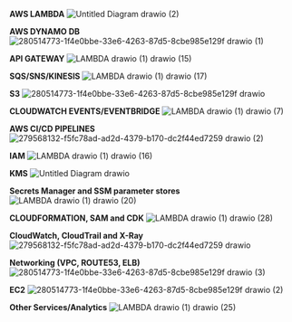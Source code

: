 **AWS LAMBDA**
![Untitled Diagram drawio (2)](https://github.com/souravs17031999/CDA-AWS-DVA-C02/assets/33771969/e390acaf-45bd-47df-b3bf-241dde83fef5)

**AWS DYNAMO DB**
![280514773-1f4e0bbe-33e6-4263-87d5-8cbe985e129f drawio (1)](https://github.com/souravs17031999/CDA-AWS-DVA-C02/assets/33771969/498dba22-dea3-4ca5-bd1a-6b3de8f6fe09)

**API GATEWAY**
![LAMBDA drawio (1) drawio (15)](https://github.com/souravs17031999/CDA-AWS-DVA-C02/assets/33771969/d0f9052a-bac2-4164-8496-40d0c5c76a26)

**SQS/SNS/KINESIS**
![LAMBDA drawio (1) drawio (17)](https://github.com/souravs17031999/CDA-AWS-DVA-C02/assets/33771969/77acaa98-fda7-4345-85aa-c45e3c33f242)

**S3**
![280514773-1f4e0bbe-33e6-4263-87d5-8cbe985e129f drawio](https://github.com/souravs17031999/CDA-AWS-DVA-C02/assets/33771969/43acfba2-e068-4cd9-83be-804b6cfafeaa)

**CLOUDWATCH EVENTS/EVENTBRIDGE**
![LAMBDA drawio (1) drawio (7)](https://github.com/souravs17031999/CDA-AWS-DVA-C02/assets/33771969/a0ae30cc-1def-4470-a54a-29c86ea36490)

**AWS CI/CD PIPELINES**
![279568132-f5fc78ad-ad2d-4379-b170-dc2f44ed7259 drawio (2)](https://github.com/souravs17031999/CDA-AWS-DVA-C02/assets/33771969/e1b964e0-4afe-483e-945b-acdfddbeec31)

**IAM**
![LAMBDA drawio (1) drawio (16)](https://github.com/souravs17031999/CDA-AWS-DVA-C02/assets/33771969/08766da9-550e-452f-afad-9654a990eded)

**KMS**
![Untitled Diagram drawio](https://github.com/souravs17031999/CDA-AWS-DVA-C02/assets/33771969/d1c7bd80-b535-4460-b11d-d8242aeb4895)

**Secrets Manager and SSM parameter stores**
![LAMBDA drawio (1) drawio (20)](https://github.com/souravs17031999/CDA-AWS-DVA-C02/assets/33771969/701c14a6-aaf8-466c-b679-da8f862f2b2d)

**CLOUDFORMATION, SAM and CDK**
![LAMBDA drawio (1) drawio (28)](https://github.com/souravs17031999/CDA-AWS-DVA-C02/assets/33771969/e6c02aa7-9a86-4878-b72a-9bc94dd37378)

**CloudWatch, CloudTrail and X-Ray**
![279568132-f5fc78ad-ad2d-4379-b170-dc2f44ed7259 drawio](https://github.com/souravs17031999/CDA-AWS-DVA-C02/assets/33771969/f516763b-69b6-4095-a7de-eb9fafc0f67a)

**Networking (VPC, ROUTE53, ELB)**
![280514773-1f4e0bbe-33e6-4263-87d5-8cbe985e129f drawio (3)](https://github.com/souravs17031999/CDA-AWS-DVA-C02/assets/33771969/a672b62d-e4d0-4002-a05e-81000fd6cd37)

**EC2**
![280514773-1f4e0bbe-33e6-4263-87d5-8cbe985e129f drawio (2)](https://github.com/souravs17031999/CDA-AWS-DVA-C02/assets/33771969/8d6bf962-b797-4657-ae49-2c2d8f4697f9)

**Other Services/Analytics**
![LAMBDA drawio (1) drawio (25)](https://github.com/souravs17031999/CDA-AWS-DVA-C02/assets/33771969/f1d966e3-569e-42c8-81b9-59926d526cb8)
